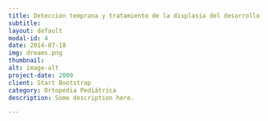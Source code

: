 ```yaml
---
title: Detección temprana y tratamiento de la displasia del desarrollo de cadera
subtitle:
layout: default
modal-id: 4
date: 2014-07-18
img: dreams.png
thumbnail:
alt: image-alt
project-date: 2000
client: Start Bootstrap
category: Ortopedia Pediátrica
description: Some description here.

---
```

